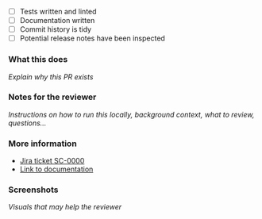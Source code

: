 - [ ] Tests written and linted
- [ ] Documentation written
- [ ] Commit history is tidy
- [ ] Potential release notes have been inspected

### What this does

_Explain why this PR exists_

### Notes for the reviewer

_Instructions on how to run this locally, background context, what to review, questions…_

### More information

- [Jira ticket SC-0000](https://snyksec.atlassian.net/browse/SC-0000)
- [Link to documentation](https://github.com/snyk/rpm-parser/blob/master/README.md)

### Screenshots

_Visuals that may help the reviewer_
